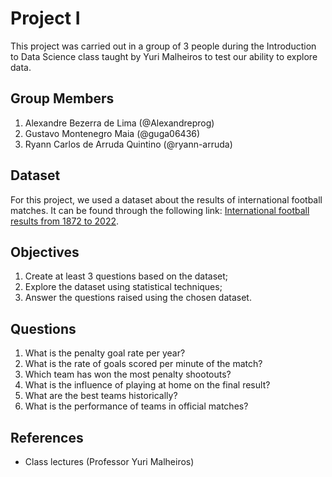 # Project I

This project was carried out in a group of 3 people during the Introduction to Data Science class taught by Yuri Malheiros to test our ability to explore data.

## Group Members

1. Alexandre Bezerra de Lima (@Alexandreprog)
2. Gustavo Montenegro Maia (@guga06436)
3. Ryann Carlos de Arruda Quintino (@ryann-arruda)

## Dataset

For this project, we used a dataset about the results of international football matches. It can be found through the following link: [International football results from 1872 to 2022](https://www.kaggle.com/datasets/martj42/international-football-results-from-1872-to-2017).

## Objectives

1. Create at least 3 questions based on the dataset;
2. Explore the dataset using statistical techniques;
3. Answer the questions raised using the chosen dataset.

## Questions

1. What is the penalty goal rate per year? 
2. What is the rate of goals scored per minute of the match?
3. Which team has won the most penalty shootouts? 
4. What is the influence of playing at home on the final result?
5. What are the best teams historically?
6. What is the performance of teams in official matches?

## References

* Class lectures (Professor Yuri Malheiros)

